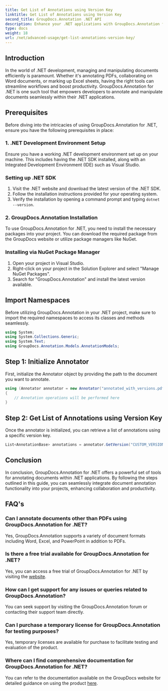 ```yaml
---
title: Get List of Annotations using Version Key
linktitle: Get List of Annotations using Version Key
second_title: GroupDocs.Annotation .NET API
description: Enhance your .NET applications with GroupDocs.Annotation for seamless document annotation. Follow our step-by-step guide for effective integration.
type: docs
weight: 18
url: /net/advanced-usage/get-list-annotations-version-key/
---
```

## Introduction
In the world of .NET development, managing and manipulating documents efficiently is paramount. Whether it's annotating PDFs, collaborating on Word documents, or marking up Excel sheets, having the right tools can streamline workflows and boost productivity. GroupDocs.Annotation for .NET is one such tool that empowers developers to annotate and manipulate documents seamlessly within their .NET applications.
## Prerequisites
Before diving into the intricacies of using GroupDocs.Annotation for .NET, ensure you have the following prerequisites in place:
### 1. .NET Development Environment Setup
Ensure you have a working .NET development environment set up on your machine. This includes having the .NET SDK installed, along with an Integrated Development Environment (IDE) such as Visual Studio.
### Setting up .NET SDK
1. Visit the .NET website and download the latest version of the .NET SDK.
2. Follow the installation instructions provided for your operating system.
3. Verify the installation by opening a command prompt and typing `dotnet --version`.
### 2. GroupDocs.Annotation Installation
To use GroupDocs.Annotation for .NET, you need to install the necessary packages into your project. You can download the required package from the GroupDocs website or utilize package managers like NuGet.
### Installing via NuGet Package Manager
1. Open your project in Visual Studio.
2. Right-click on your project in the Solution Explorer and select "Manage NuGet Packages".
3. Search for "GroupDocs.Annotation" and install the latest version available.

## Import Namespaces
Before utilizing GroupDocs.Annotation in your .NET project, make sure to import the required namespaces to access its classes and methods seamlessly.
```csharp
using System;
using System.Collections.Generic;
using System.Text;
using GroupDocs.Annotation.Models.AnnotationModels;
```
## Step 1: Initialize Annotator
First, initialize the Annotator object by providing the path to the document you want to annotate.
```csharp
using (Annotator annotator = new Annotator("annotated_with_versions.pdf"))
{
    // Annotation operations will be performed here
}
```
## Step 2: Get List of Annotations using Version Key
Once the annotator is initialized, you can retrieve a list of annotations using a specific version key.
```csharp
List<AnnotationBase> annotations = annotator.GetVersion("CUSTOM_VERSION");
```

## Conclusion
In conclusion, GroupDocs.Annotation for .NET offers a powerful set of tools for annotating documents within .NET applications. By following the steps outlined in this guide, you can seamlessly integrate document annotation functionality into your projects, enhancing collaboration and productivity.
## FAQ's
### Can I annotate documents other than PDFs using GroupDocs.Annotation for .NET?
Yes, GroupDocs.Annotation supports a variety of document formats including Word, Excel, and PowerPoint in addition to PDFs.
### Is there a free trial available for GroupDocs.Annotation for .NET?
Yes, you can access a free trial of GroupDocs.Annotation for .NET by visiting the [website](https://releases.groupdocs.com/annotation/net/).
### How can I get support for any issues or queries related to GroupDocs.Annotation?
You can seek support by visiting the GroupDocs.Annotation forum or contacting their support team directly.
### Can I purchase a temporary license for GroupDocs.Annotation for testing purposes?
Yes, temporary licenses are available for purchase to facilitate testing and evaluation of the product.
### Where can I find comprehensive documentation for GroupDocs.Annotation for .NET?
You can refer to the documentation available on the GroupDocs website for detailed guidance on using the product [here]( https://reference.groupdocs.com/annotation/net/).
